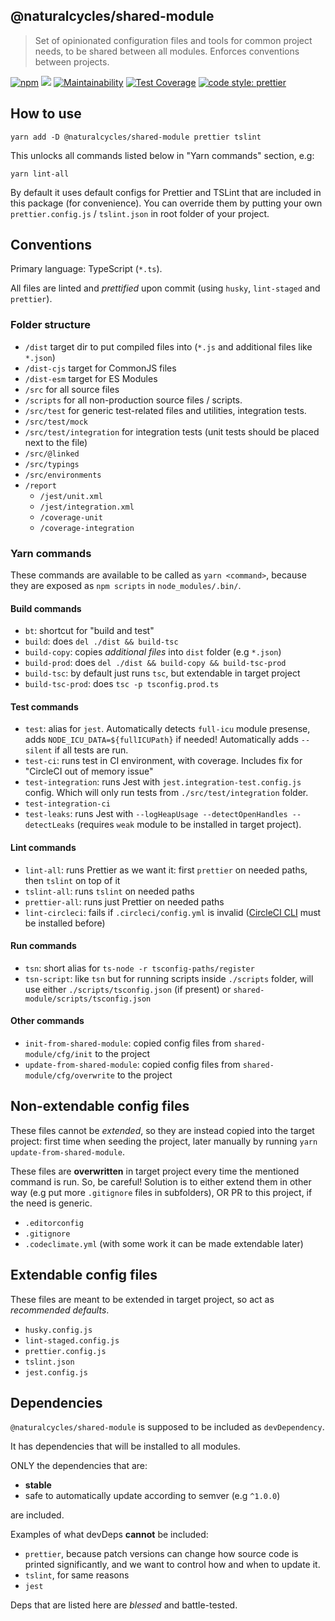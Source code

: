 ## @naturalcycles/shared-module

> Set of opinionated configuration files and tools for common project needs, to be shared between all modules. Enforces conventions between projects.

[![npm](https://img.shields.io/npm/v/@naturalcycles/shared-module/latest.svg)](https://www.npmjs.com/package/@naturalcycles/shared-module)
[![](https://circleci.com/gh/NaturalCycles/shared-module.svg?style=shield&circle-token=cbb20b471eb9c1d5ed975e28c2a79a45671d78ea)](https://circleci.com/gh/NaturalCycles/shared-module)
[![Maintainability](https://api.codeclimate.com/v1/badges/2f796927dce4bc0db5f6/maintainability)](https://codeclimate.com/github/NaturalCycles/shared-module/maintainability)
[![Test Coverage](https://api.codeclimate.com/v1/badges/2f796927dce4bc0db5f6/test_coverage)](https://codeclimate.com/github/NaturalCycles/shared-module/test_coverage)
[![code style: prettier](https://img.shields.io/badge/code_style-prettier-ff69b4.svg?style=flat-square)](https://github.com/prettier/prettier)

## How to use

    yarn add -D @naturalcycles/shared-module prettier tslint

This unlocks all commands listed below in "Yarn commands" section, e.g:

    yarn lint-all

By default it uses default configs for Prettier and TSLint that are included in this package (for convenience).
You can override them by putting your own `prettier.config.js` / `tslint.json` in root folder of your project.

## Conventions

Primary language: TypeScript (`*.ts`).

All files are linted and _prettified_ upon commit (using `husky`, `lint-staged` and `prettier`).

### Folder structure

- `/dist` target dir to put compiled files into (`*.js` and additional files like `*.json`)
- `/dist-cjs` target for CommonJS files
- `/dist-esm` target for ES Modules
- `/src` for all source files
- `/scripts` for all non-production source files / scripts.
- `/src/test` for generic test-related files and utilities, integration tests.
- `/src/test/mock`
- `/src/test/integration` for integration tests (unit tests should be placed next to the file)
- `/src/@linked`
- `/src/typings`
- `/src/environments`
- `/report`
  - `/jest/unit.xml`
  - `/jest/integration.xml`
  - `/coverage-unit`
  - `/coverage-integration`

### Yarn commands

These commands are available to be called as `yarn <command>`, because they are exposed as `npm scripts` in
`node_modules/.bin/`.

#### Build commands

- `bt`: shortcut for "build and test"
- `build`: does `del ./dist && build-tsc`
- `build-copy`: copies _additional files_ into `dist` folder (e.g `*.json`)
- `build-prod`: does `del ./dist && build-copy && build-tsc-prod`
- `build-tsc`: by default just runs `tsc`, but extendable in target project
- `build-tsc-prod`: does `tsc -p tsconfig.prod.ts`

#### Test commands

- `test`: alias for `jest`. Automatically detects `full-icu` module presense, adds `NODE_ICU_DATA=${fullICUPath}` if needed!
  Automatically adds `--silent` if all tests are run.
- `test-ci`: runs test in CI environment, with coverage. Includes fix for "CircleCI out of memory issue"
- `test-integration`: runs Jest with `jest.integration-test.config.js` config. Which will only run tests from `./src/test/integration` folder.
- `test-integration-ci`
- `test-leaks`: runs Jest with `--logHeapUsage --detectOpenHandles --detectLeaks` (requires `weak` module to be installed in target project).

#### Lint commands

- `lint-all`: runs Prettier as we want it: first `prettier` on needed paths, then `tslint` on top of it
- `tslint-all`: runs `tslint` on needed paths
- `prettier-all`: runs just Prettier on needed paths
- `lint-circleci`: fails if `.circleci/config.yml` is invalid ([CircleCI CLI](https://circleci.com/docs/2.0/local-cli/) must be installed before)

#### Run commands

- `tsn`: short alias for `ts-node -r tsconfig-paths/register`
- `tsn-script`: like `tsn` but for running scripts inside `./scripts` folder, will use either `./scripts/tsconfig.json` (if present)
  or `shared-module/scripts/tsconfig.json`

#### Other commands

- `init-from-shared-module`: copied config files from `shared-module/cfg/init` to the project
- `update-from-shared-module`: copied config files from `shared-module/cfg/overwrite` to the project

## Non-extendable config files

These files cannot be _extended_, so they are instead copied into the target project: first time when seeding the project,
later manually by running `yarn update-from-shared-module`.

These files are **overwritten** in target project every time the mentioned command is run. So, be careful! Solution is to
either extend them in other way (e.g put more `.gitignore` files in subfolders), OR PR to this project, if the need is generic.

- `.editorconfig`
- `.gitignore`
- `.codeclimate.yml` (with some work it can be made extendable later)

## Extendable config files

These files are meant to be extended in target project, so act as _recommended defaults_.

- `husky.config.js`
- `lint-staged.config.js`
- `prettier.config.js`
- `tslint.json`
- `jest.config.js`

## Dependencies

`@naturalcycles/shared-module` is supposed to be included as `devDependency`.

It has dependencies that will be installed to all modules.

ONLY the dependencies that are:

- **stable**
- safe to automatically update according to semver (e.g `^1.0.0`)

are included.

Examples of what devDeps **cannot** be included:

- `prettier`, because patch versions can change how source code is printed significantly,
  and we want to control how and when to update it.
- `tslint`, for same reasons
- `jest`

Deps that are listed here are _blessed_ and battle-tested.
